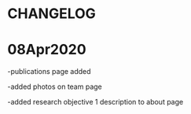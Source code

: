 # CHANGELOG
# 08Apr2020

  -publications page added
  
  -added photos on team page
  
  -added research objective 1 description to about page 
